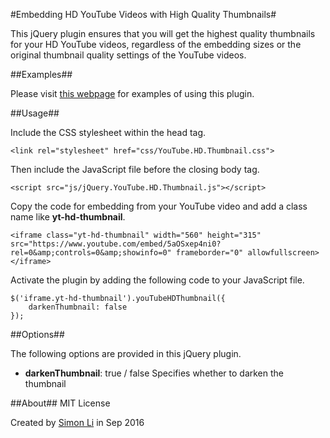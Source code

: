 #Embedding HD YouTube Videos with High Quality Thumbnails#

This jQuery plugin ensures that you will get the highest quality thumbnails for your HD YouTube videos, regardless of the embedding sizes or the original thumbnail quality settings of the YouTube videos.

##Examples##

Please visit [this webpage](https://simonlidesign.github.io/YouTubeHDThumbnail/) for examples of using this plugin.

##Usage##

Include the CSS stylesheet within the head tag.
```
<link rel="stylesheet" href="css/YouTube.HD.Thumbnail.css"> 
```

Then include the JavaScript file before the closing body tag.
```
<script src="js/jQuery.YouTube.HD.Thumbnail.js"></script>
```
Copy the code for embedding from your YouTube video and add a class name like **yt-hd-thumbnail**.
```
<iframe class="yt-hd-thumbnail" width="560" height="315" src="https://www.youtube.com/embed/5aOSxep4ni0?rel=0&amp;controls=0&amp;showinfo=0" frameborder="0" allowfullscreen></iframe>
```
Activate the plugin by adding the following code to your JavaScript file.
```
$('iframe.yt-hd-thumbnail').youTubeHDThumbnail({
	darkenThumbnail: false
});
```

##Options##

The following options are provided in this jQuery plugin.
* **darkenThumbnail**: true / false
  Specifies whether to darken the thumbnail

##About##
MIT License

Created by [Simon Li](http://www.simon-li.com) in Sep 2016
